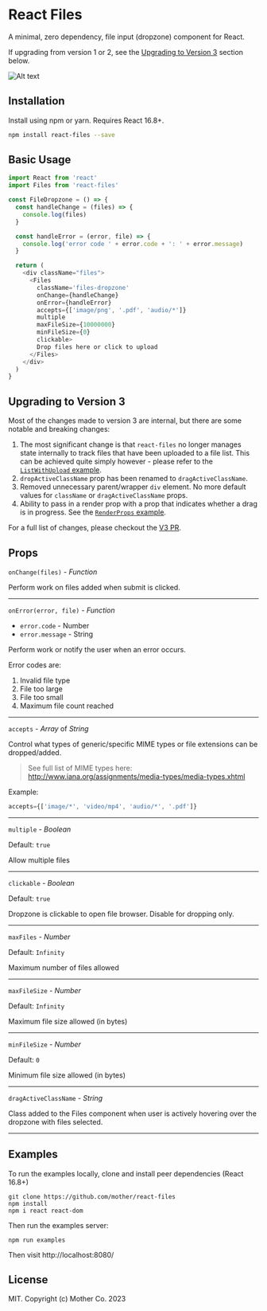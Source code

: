 React Files
=======================

A minimal, zero dependency, file input (dropzone) component for React.

If upgrading from version 1 or 2, see the [Upgrading to Version 3](#upgrading-to-version-3) section below.

![Alt text](/demo.gif?raw=true "Demo")

## Installation

Install using npm or yarn. Requires React 16.8+.

```bash
npm install react-files --save
```

## Basic Usage

```js
import React from 'react'
import Files from 'react-files'

const FileDropzone = () => {
  const handleChange = (files) => {
    console.log(files)
  }

  const handleError = (error, file) => {
    console.log('error code ' + error.code + ': ' + error.message)
  }

  return (
    <div className="files">
      <Files
        className='files-dropzone'
        onChange={handleChange}
        onError={handleError}
        accepts={['image/png', '.pdf', 'audio/*']}
        multiple
        maxFileSize={10000000}
        minFileSize={0}
        clickable>
        Drop files here or click to upload
      </Files>
    </div>
  )
}
```

## Upgrading to Version 3

Most of the changes made to version 3 are internal, but there are some notable and breaking changes:
1. The most significant change is that `react-files` no longer manages state internally to track files that have been uploaded to a file list. This can be achieved quite simply however - please refer to the [`ListWithUpload` example](https://github.com/mother/react-files/blob/master/src/examples/ListWithUpload.js).
2. `dropActiveClassName` prop has been renamed to `dragActiveClassName`.
2. Removed unnecessary parent/wrapper `div` element. No more default values for `className` or `dragActiveClassName` props.
3. Ability to pass in a render prop with a prop that indicates whether a drag is in progress. See the [`RenderProps` example](https://github.com/mother/react-files/blob/master/src/examples/RenderProps.js).

For a full list of changes, please checkout the [V3 PR](https://github.com/mother/react-files/pull/24).

## Props

`onChange(files)` - *Function*

Perform work on files added when submit is clicked.

---

`onError(error, file)` - *Function*
  - `error.code` - Number
  - `error.message` - String

Perform work or notify the user when an error occurs.

Error codes are:
1. Invalid file type
2. File too large
3. File too small
4. Maximum file count reached

---

`accepts` - *Array* of *String*

Control what types of generic/specific MIME types or file extensions can be dropped/added.

> See full list of MIME types here: http://www.iana.org/assignments/media-types/media-types.xhtml

Example:
```js
accepts={['image/*', 'video/mp4', 'audio/*', '.pdf']}
```

---

`multiple` - *Boolean*

Default: `true`

Allow multiple files

---

`clickable` - *Boolean*

Default: `true`

Dropzone is clickable to open file browser. Disable for dropping only.

---

`maxFiles` - *Number*

Default: `Infinity`

Maximum number of files allowed

---

`maxFileSize` - *Number*

Default: `Infinity`

Maximum file size allowed (in bytes)

---

`minFileSize` - *Number*

Default: `0`

Minimum file size allowed (in bytes)

---

`dragActiveClassName` - *String*

Class added to the Files component when user is actively hovering over the dropzone with files selected.

---

## Examples

To run the examples locally, clone and install peer dependencies (React 16.8+)

```
git clone https://github.com/mother/react-files
npm install
npm i react react-dom
```

Then run the examples server:
```
npm run examples
```

Then visit http://localhost:8080/

## License

MIT. Copyright (c) Mother Co. 2023
